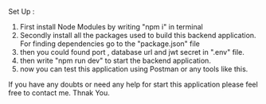 Set Up : 
1. First install Node Modules by writing "npm i" in terminal
2. Secondly install all the packages used to build this backend application. For finding dependencies go to the "package.json" file
3. then you could found port , database url and jwt secret in ".env" file.
4. then write "npm run dev" to start the backend application.
5. now you can test this application using Postman or any tools like this.

If you have any doubts or need any help for start this application please feel free to contact me.
Thnak You.
